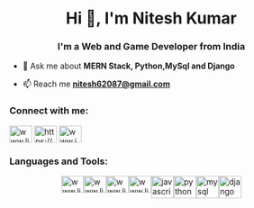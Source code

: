 <h1 align="center">Hi 👋, I'm Nitesh Kumar</h1>
<h3 align="center">I'm a Web and Game Developer from India</h3>

- 💬 Ask me about **MERN Stack, Python,MySql and Django**

- 📫 Reach me **nitesh62087@gmail.com**

<h3 align="left">Connect with me:</h3>
<p align="left">
<a href="https://www.linkedin.com/in/nitesh-kumar-b230ba1a6/" target="blank"><img align="center" src="https://raw.githubusercontent.com/rahuldkjain/github-profile-readme-generator/master/src/images/icons/Social/linked-in-alt.svg" alt="www.linkedin.com/in/nitesh-kumar-b230ba1a6/" height="30" width="40" /></a>
<a href="https://www.hackerrank.com/niteshkumar59837" target="blank"><img align="center" src="https://raw.githubusercontent.com/rahuldkjain/github-profile-readme-generator/master/src/images/icons/Social/hackerrank.svg" alt="https://www.hackerrank.com/niteshkumar59837" height="30" width="40" /></a>
<a href="https://www.instagram.com/nites.h359/?igshid=NGExMmI2YTkyZg%3D%3D" target="blank"><img align="center" src="https://upload.wikimedia.org/wikipedia/commons/thumb/9/96/Instagram.svg/1200px-Instagram.svg.png" alt="www.instagram.com/nites.h359" height="30" width="40" /></a>
</p>
<h3 align="left">Languages and Tools:</h3>
<div style="display:flex;justify-content:center;align-item:center">
  <a href="https://www.linkedin.com/in/nitesh-kumar-b230ba1a6/" target="blank"><img align="center" src="https://cdn.icon-icons.com/icons2/2415/PNG/512/mongodb_original_logo_icon_146424.png" alt="www.linkedin.com/in/nitesh-kumar-b230ba1a6/" height="30" width="40" /></a>
  <a href="https://www.linkedin.com/in/nitesh-kumar-b230ba1a6/" target="blank"><img align="center" src="https://cdn.iconscout.com/icon/free/png-256/free-express-8-1175029.png" alt="www.linkedin.com/in/nitesh-kumar-b230ba1a6/" height="30" width="40" /></a>
  <a href="https://www.linkedin.com/in/nitesh-kumar-b230ba1a6/" target="blank"><img align="center" src="https://icons.veryicon.com/png/o/business/vscode-program-item-icon/react-3.png" alt="www.linkedin.com/in/nitesh-kumar-b230ba1a6/" height="30" width="40" /></a>
  <a href="https://www.linkedin.com/in/nitesh-kumar-b230ba1a6/" target="blank"><img align="center" src="https://static-00.iconduck.com/assets.00/node-js-icon-1817x2048-g8tzf91e.png" alt="www.linkedin.com/in/nitesh-kumar-b230ba1a6/" height="30" width="40" /></a>
  <a href="https://developer.mozilla.org/en-US/docs/Web/JavaScript" target="_blank" style="text-decoration:none"> <img src="https://cdn-icons-png.flaticon.com/512/5968/5968292.png" alt="javascript" width="40" height="40"/> </a>
  <a href="https://www.python.org" target="_blank" style="text-decoration:none"> <img src="https://upload.wikimedia.org/wikipedia/commons/thumb/c/c3/Python-logo-notext.svg/1869px-Python-logo-notext.svg.png" alt="python" width="40" height="40"/> </a>
<a style="text-decoration:none" href="https://www.mysql.com/" target="_blank"> <img src="https://cdn-icons-png.flaticon.com/512/5968/5968313.png" alt="mysql" width="40" height="40"/> </a>
  <a style="text-decoration:none" href="https://www.djangoproject.com/" target="_blank"> <img src="https://static-00.iconduck.com/assets.00/django-icon-1606x2048-lwmw1z73.png" alt="django" width="40" height="40"/> </a>
  
   </div>
